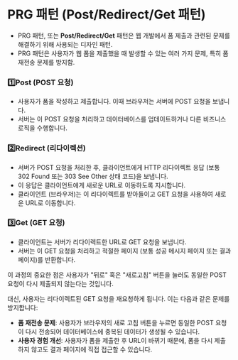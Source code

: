 # PRG 패턴 (Post/Redirect/Get 패턴)

- PRG 패턴, 또는 **Post/Redirect/Get** 패턴은 웹 개발에서 폼 제출과 관련된 문제를 해결하기 위해 사용되는 디자인 패턴.
- PRG 패턴은 사용자가 웹 폼을 제출했을 때 발생할 수 있는 여러 가지 문제, 특히 폼 재전송 문제를 방지함.


### 1️⃣Post (POST 요청)
- 사용자가 폼을 작성하고 제출합니다. 이때 브라우저는 서버에 POST 요청을 보냅니다.
- 서버는 이 POST 요청을 처리하고 데이터베이스를 업데이트하거나 다른 비즈니스 로직을 수행합니다.

### 2️⃣Redirect (리다이렉션)
- 서버가 POST 요청을 처리한 후, 클라이언트에게 HTTP 리다이렉트 응답 (보통 302 Found 또는 303 See Other 상태 코드)을 보냅니다.
- 이 응답은 클라이언트에게 새로운 URL로 이동하도록 지시합니다.
- 클라이언트 (브라우저)는 이 리다이렉트를 받아들이고 GET 요청을 사용하여 새로운 URL로 이동합니다.

### 3️⃣Get (GET 요청)
- 클라이언트는 서버가 리다이렉트한 URL로 GET 요청을 보냅니다.
- 서버는 이 GET 요청을 처리하고 적절한 페이지 (보통 성공 메시지 페이지 또는 결과 페이지)를 반환합니다.

이 과정의 중요한 점은 사용자가 "뒤로" 혹은 "새로고침" 버튼을 눌러도 동일한 POST 요청이 다시 제출되지 않는다는 것입니다. 

대신, 사용자는 리다이렉트된 GET 요청을 재요청하게 됩니다. 이는 다음과 같은 문제를 방지합니다:

- **폼 재전송 문제**: 사용자가 브라우저의 새로 고침 버튼을 누르면 동일한 POST 요청이 다시 전송되어 데이터베이스에 중복된 데이터가 생성될 수 있습니다.
- **사용자 경험 개선**: 사용자가 폼을 제출한 후 URL이 바뀌기 때문에, 폼을 다시 제출하지 않고도 결과 페이지에 직접 접근할 수 있습니다.



